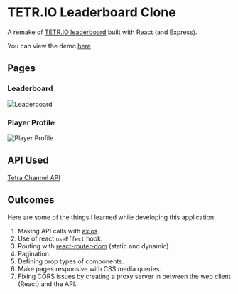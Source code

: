 # TETR&#46;IO Leaderboard Clone

A remake of [TETR.IO leaderboard](https://ch.tetr.io/players/) built with React (and Express).

You can view the demo [here](https://angry-johnson-094f70.netlify.app/).

## Pages

### Leaderboard
![Leaderboard](https://user-images.githubusercontent.com/54428874/154258132-f42b53be-b006-4274-bc91-deb77d2f9ce8.png)

### Player Profile
![Player Profile](https://user-images.githubusercontent.com/54428874/154258245-3cac3e6b-fd7c-42ae-87c7-5e88256d7e5b.png)

## API Used

[Tetra Channel API](https://tetr.io/about/api/)

## Outcomes

Here are some of the things I learned while developing this application:

1. Making API calls with [axios](https://www.npmjs.com/package/axios).
2. Use of react `useEffect` hook.
3. Routing with [react-router-dom](https://reactrouter.com/) (static and dynamic).
4. Pagination.
5. Defining prop types of components.
6. Make pages responsive with CSS media queries.
7. Fixing CORS issues by creating a proxy server in between the web client (React) and the API.

